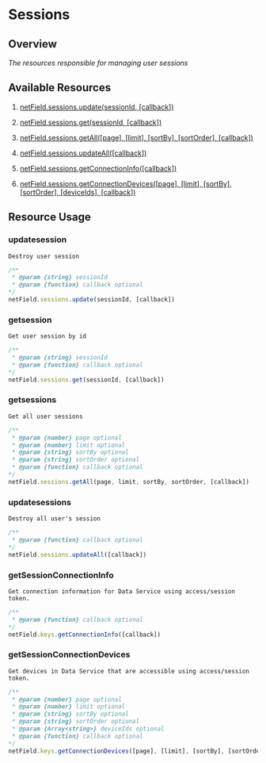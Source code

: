 # Sessions

## Overview
*The resources responsible for managing user sessions*

## Available Resources

1. [netField.sessions.update(sessionId, [callback])](#updatesession)

2. [netField.sessions.get(sessionId, [callback])](#getsession)

3. [netField.sessions.getAll([page], [limit], [sortBy], [sortOrder], [callback])](#getsessions)

4. [netField.sessions.updateAll([callback])](#updatesessions)

5. [netField.sessions.getConnectionInfo([callback])](#getSessionConnectionInfo)

6. [netField.sessions.getConnectionDevices([page], [limit], [sortBy], [sortOrder], [deviceIds], [callback])](#getSessionConnectionDevices)

## Resource Usage

### updatesession

    Destroy user session

```javascript
/**
 * @param {string} sessionId
 * @param {function} callback optional
*/
netField.sessions.update(sessionId, [callback])
```

### getsession

    Get user session by id

```javascript
/**
 * @param {string} sessionId
 * @param {function} callback optional
*/
netField.sessions.get(sessionId, [callback])
```

### getsessions

    Get all user sessions

```javascript
/**
 * @param {number} page optional
 * @param {number} limit optional
 * @param {string} sortBy optional
 * @param {string} sortOrder optional
 * @param {function} callback optional
*/
netField.sessions.getAll(page, limit, sortBy, sortOrder, [callback])
```
### updatesessions

    Destroy all user's session

```javascript
/**
 * @param {function} callback optional
*/
netField.sessions.updateAll([callback])
```

### getSessionConnectionInfo

    Get connection information for Data Service using access/session token.

```javascript
/**
 * @param {function} callback optional
*/
netField.keys.getConnectionInfo([callback])
```

### getSessionConnectionDevices

    Get devices in Data Service that are accessible using access/session token.

```javascript
/**
 * @param {number} page optional
 * @param {number} limit optional
 * @param {string} sortBy optional
 * @param {string} sortOrder optional
 * @param {Array<string>} deviceIds optional
 * @param {function} callback optional
*/
netField.keys.getConnectionDevices([page], [limit], [sortBy], [sortOrder], [deviceIds], [callback])
```
